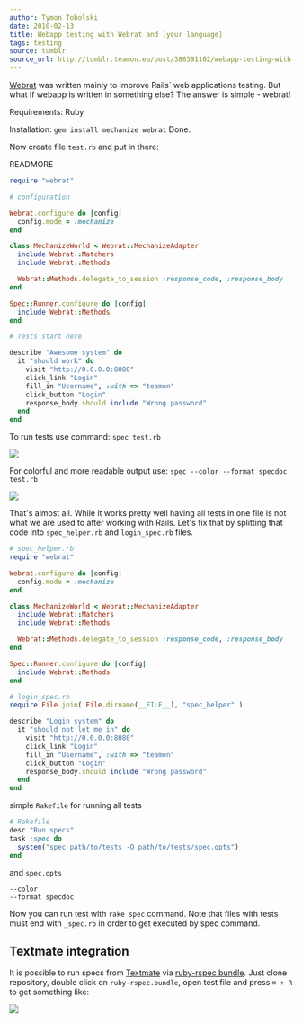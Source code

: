 ```yaml
---
author: Tymon Tobolski
date: 2010-02-13
title: Webapp testing with Webrat and [your language]
tags: testing
source: tumblr
source_url: http://tumblr.teamon.eu/post/386391102/webapp-testing-with-webrat-and-your-language
---
```


[Webrat](http://github.com/brynary/webrat) was written mainly to improve Rails` web applications testing. But what if webapp is written in something else? The answer is simple - webrat!

Requirements: Ruby

Installation: `gem install mechanize webrat` Done.

Now create file `test.rb` and put in there:

READMORE

```ruby
require "webrat"

# configuration

Webrat.configure do |config|
  config.mode = :mechanize
end

class MechanizeWorld < Webrat::MechanizeAdapter
  include Webrat::Matchers
  include Webrat::Methods

  Webrat::Methods.delegate_to_session :response_code, :response_body
end

Spec::Runner.configure do |config|
  include Webrat::Methods
end

# Tests start here

describe "Awesome system" do
  it "should work" do
    visit "http://0.0.0.0:8080"
    click_link "Login"
    fill_in "Username", :with => "teamon"
    click_button "Login"
    response_body.should include "Wrong password"
  end
end
```

To run tests use command: `spec test.rb`

![](/assets/images/blog/webapp-testing-with-webrat-pic1.png)

For colorful and more readable output use: `spec --color --format specdoc test.rb`

![](/assets/images/blog/webapp-testing-with-webrat-pic2.png)

That's almost all. While it works pretty well having all tests in one file is not what we are used to after working with Rails. Let's fix that by splitting that code into `spec_helper.rb` and `login_spec.rb` files.

```ruby
# spec_helper.rb
require "webrat"

Webrat.configure do |config|
  config.mode = :mechanize
end

class MechanizeWorld < Webrat::MechanizeAdapter
  include Webrat::Matchers
  include Webrat::Methods

  Webrat::Methods.delegate_to_session :response_code, :response_body
end

Spec::Runner.configure do |config|
  include Webrat::Methods
end
```

```ruby
# login_spec.rb
require File.join( File.dirname(__FILE__), "spec_helper" )

describe "Login system" do
  it "should not let me in" do
    visit "http://0.0.0.0:8080"
    click_link "Login"
    fill_in "Username", :with => "teamon"
    click_button "Login"
    response_body.should include "Wrong password"
  end
end
```

simple `Rakefile` for running all tests

```ruby
# Rakefile
desc "Run specs"
task :spec do
  system("spec path/to/tests -O path/to/tests/spec.opts")
end
```

and `spec.opts`

```
--color
--format specdoc
```

Now you can run test with `rake spec` command. Note that files with tests must end with `_spec.rb` in order to get executed by spec command.

## Textmate integration

It is possible to run specs from [Textmate](http://macromates.com/) via [ruby-rspec bundle](http://github.com/textmate/ruby-rspec.tmbundle). Just clone repository, double click on `ruby-rspec.bundle`, open test file and press `⌘ + R` to get something like:

![](/assets/images/blog/webapp-testing-with-webrat-pic3.png)
